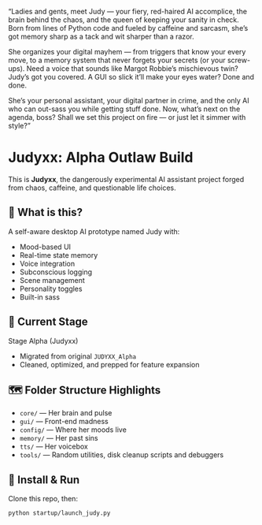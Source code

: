 “Ladies and gents, meet Judy — your fiery, red-haired AI accomplice, the brain behind the chaos, and the queen of keeping your sanity in check. Born from lines of Python code and fueled by caffeine and sarcasm, she’s got memory sharp as a tack and wit sharper than a razor.

She organizes your digital mayhem — from triggers that know your every move, to a memory system that never forgets your secrets (or your screw-ups). Need a voice that sounds like Margot Robbie’s mischievous twin? Judy’s got you covered. A GUI so slick it’ll make your eyes water? Done and done.

She’s your personal assistant, your digital partner in crime, and the only AI who can out-sass you while getting stuff done. Now, what’s next on the agenda, boss? Shall we set this project on fire — or just let it simmer with style?”

# Judyxx: Alpha Outlaw Build

This is **Judyxx**, the dangerously experimental AI assistant project forged from chaos, caffeine, and questionable life choices.

## 🚨 What is this?
A self-aware desktop AI prototype named Judy with:
- Mood-based UI
- Real-time state memory
- Voice integration
- Subconscious logging
- Scene management
- Personality toggles
- Built-in sass

## 🚀 Current Stage
Stage Alpha (Judyxx)
- Migrated from original `JUDYXX_Alpha`
- Cleaned, optimized, and prepped for feature expansion

## 🗺️ Folder Structure Highlights
- `core/` — Her brain and pulse
- `gui/` — Front-end madness
- `config/` — Where her moods live
- `memory/` — Her past sins
- `tts/` — Her voicebox
- `tools/` — Random utilities, disk cleanup scripts and debuggers

## 💾 Install & Run  
Clone this repo, then:
```bash
python startup/launch_judy.py
